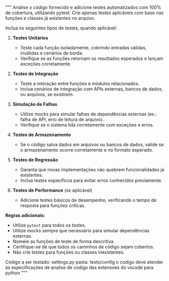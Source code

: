"""
Analise o código fornecido e adicione testes automatizados com 100% de cobertura, utilizando pytest. Crie apenas testes aplicáveis com base nas funções e classes já existentes no arquivo.

Inclua os seguintes tipos de testes, quando aplicável:

1. **Testes Unitários**  
   - Teste cada função isoladamente, cobrindo entradas válidas, inválidas e cenários de borda.  
   - Verifique se as funções retornam os resultados esperados e lançam exceções corretamente.

2. **Testes de Integração**  
   - Teste a interação entre funções e módulos relacionados.  
   - Inclua cenários de integração com APIs externas, bancos de dados, ou arquivos, se existirem.

3. **Simulação de Falhas**  
   - Utilize mocks para simular falhas de dependências externas (ex.: falha de API, erro de leitura de arquivo).  
   - Verifique se o sistema lida corretamente com exceções e erros.

4. **Testes de Armazenamento**  
   - Se o código salva dados em arquivos ou bancos de dados, valide se o armazenamento ocorre corretamente e no formato esperado.

5. **Testes de Regressão**  
   - Garanta que novas implementações não quebrem funcionalidades já existentes.  
   - Inclua testes específicos para evitar erros conhecidos previamente.

6. **Testes de Performance** (se aplicável)  
   - Adicione testes básicos de desempenho, verificando o tempo de resposta para funções críticas.

**Regras adicionais:**  
- Utilize `pytest` para todos os testes.  
- Utilize mocks sempre que necessário para simular dependências externas.  
- Nomeie as funções de teste de forma descritiva.  
- Certifique-se de que todos os caminhos de código sejam cobertos.  
- Não crie testes para funções ou classes inexistentes.

Código a ser testado: settings.py
pasta: tests/config
o codigo deve atender às especificações de analise de codigo das extensoes do vscode para python
"""
